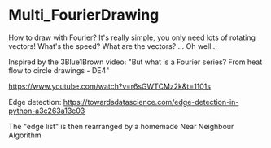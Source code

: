 # Multi_FourierDrawing
How to draw with Fourier? It's really simple, you only need lots of rotating vectors! What's the speed? What are the vectors? ... Oh well...

Inspired by the 3Blue1Brown video: "But what is a Fourier series? From heat flow to circle drawings - DE4"

https://www.youtube.com/watch?v=r6sGWTCMz2k&t=1101s

Edge detection: https://towardsdatascience.com/edge-detection-in-python-a3c263a13e03

The "edge list" is then rearranged by a homemade Near Neighbour Algorithm
